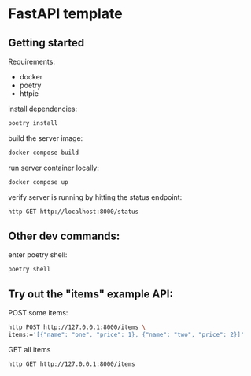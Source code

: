 # FastAPI template

## Getting started

Requirements:
- docker
- poetry
- httpie

install dependencies:

```sh
poetry install
```

build the server image:

```sh
docker compose build
```

run server container locally:

```sh
docker compose up
```

verify server is running by hitting the status endpoint:

```sh
http GET http://localhost:8000/status
```

## Other dev commands:

enter poetry shell:

```sh
poetry shell
```

## Try out the "items" example API:

POST some items:

```sh
http POST http://127.0.0.1:8000/items \
items:='[{"name": "one", "price": 1}, {"name": "two", "price": 2}]'
```

GET all items

```sh
http GET http://127.0.0.1:8000/items
```
